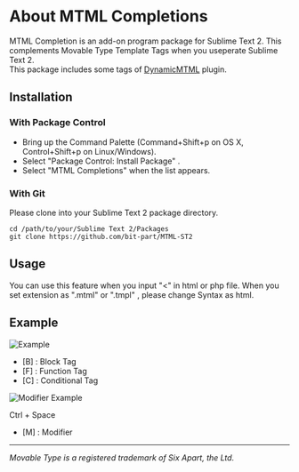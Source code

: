 # About MTML Completions 

MTML Completion is an add-on program package for Sublime Text 2. This complements Movable Type Template Tags when you useperate Sublime Text 2.  
This package includes some tags of [DynamicMTML](https://github.com/movabletype/DynamicMTML)  plugin.

## Installation

### With Package Control

* Bring up the Command Palette (Command+Shift+p on OS X, Control+Shift+p on Linux/Windows).
* Select "Package Control: Install Package" .
* Select "MTML Completions" when the list appears.

### With Git

Please clone into your Sublime Text 2 package directory.

```
cd /path/to/your/Sublime Text 2/Packages
git clone https://github.com/bit-part/MTML-ST2
```

## Usage

You can use this feature when you input "<" in html or php file. When you set extension as ".mtml" or ".tmpl" , please change Syntax as html.

## Example

![Example](http://bit-part.github.com/data/img_mtml-st2.png)

* [B] : Block Tag
* [F] : Function Tag
* [C] : Conditional Tag

![Modifier Example](http://bit-part.github.com/data/img_mtml-st2_modifier.png)

Ctrl + Space

* [M] : Modifier

---

_Movable Type is a registered trademark of Six Apart, the Ltd._
